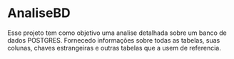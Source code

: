 # AnaliseBD
Esse projeto tem como objetivo uma analise detalhada sobre um banco de dados POSTGRES. Fornecedo informações sobre todas as tabelas, suas colunas, chaves estrangeiras e outras tabelas que a usem de referencia.
